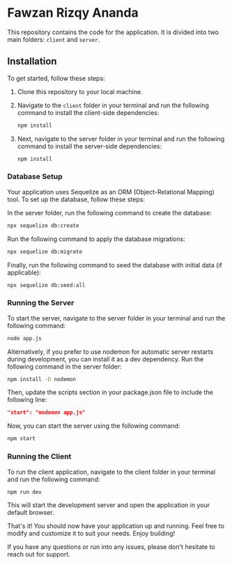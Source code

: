 # Fawzan Rizqy Ananda

This repository contains the code for the application. It is divided into two main folders: `client` and `server`.

## Installation

To get started, follow these steps:

1. Clone this repository to your local machine.
2. Navigate to the `client` folder in your terminal and run the following command to install the client-side dependencies:

   ```bash
   npm install
   ```

3. Next, navigate to the server folder in your terminal and run the following command to install the server-side dependencies:

   ```bash
   npm install
   ```

### Database Setup

Your application uses Sequelize as an ORM (Object-Relational Mapping) tool. To set up the database, follow these steps:

In the server folder, run the following command to create the database:

```bash
npx sequelize db:create
```

Run the following command to apply the database migrations:

```bash
npx sequelize db:migrate
```

Finally, run the following command to seed the database with initial data (if applicable):

```bash
npx sequelize db:seed:all
```

### Running the Server

To start the server, navigate to the server folder in your terminal and run the following command:

```bash
node app.js
```

Alternatively, if you prefer to use nodemon for automatic server restarts during development, you can install it as a dev dependency. Run the following command in the server folder:

```bash
npm install -D nodemon
```

Then, update the scripts section in your package.json file to include the following line:

```json
"start": "nodemon app.js"
```

Now, you can start the server using the following command:

```bash
npm start
```

### Running the Client

To run the client application, navigate to the client folder in your terminal and run the following command:

```bash
npm run dev
```

This will start the development server and open the application in your default browser.

That's it! You should now have your application up and running. Feel free to modify and customize it to suit your needs. Enjoy building!

If you have any questions or run into any issues, please don't hesitate to reach out for support.
